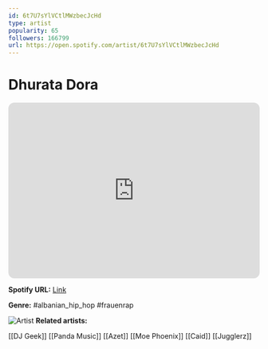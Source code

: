 ```yaml
---
id: 6t7U7sYlVCtlMWzbecJcHd
type: artist
popularity: 65
followers: 166799
url: https://open.spotify.com/artist/6t7U7sYlVCtlMWzbecJcHd
---
```

# Dhurata Dora

<iframe style="border-radius:12px" src="https://open.spotify.com/embed/artist/6t7U7sYlVCtlMWzbecJcHd" width="100%" height="352" frameBorder="0" allowfullscreen="" allow="autoplay; clipboard-write; encrypted-media; fullscreen; picture-in-picture" loading="lazy"></iframe>

**Spotify URL:** [Link](https://open.spotify.com/artist/6t7U7sYlVCtlMWzbecJcHd)

**Genre:**  #albanian_hip_hop #frauenrap

![Artist](https://i.scdn.co/image/ab6761610000e5eb0c26b7c423bbffecafaf713b)
**Related artists:**

[[DJ Geek]]
[[Panda Music]]
[[Azet]]
[[Moe Phoenix]]
[[Caid]]
[[Jugglerz]]
